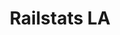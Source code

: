 ---
title: Railstats LA
description: Trailstats LA tracks LA Metro trains and generates punctuality reports. Our website enables both Metro officials and the public to easily review up-to-date statistics for LA's 6 train lines.
image: /assets/images/projects/metro-time.jpg
alt: "'metro ontime'"
links: 
  - name: Github
    url: 'https://github.com/metro-ontime'
  - name: Site
    url: 'https://la.railstats.org'
  - name: LA metro
    url: 'https://www.metro.net/'
  - name: Observable
    url: 'https://observablehq.com/@ctsexton/railstats-marey-diagram'
looking: Application Developers (Javascript, Node, React, D3) & Data Engineers (Python, Pandas, GIS)
partner: LA Metro (https://www.metro.net/)
location: Downtown LA
tools: Docker, AWS, Observable
status: Active
---
